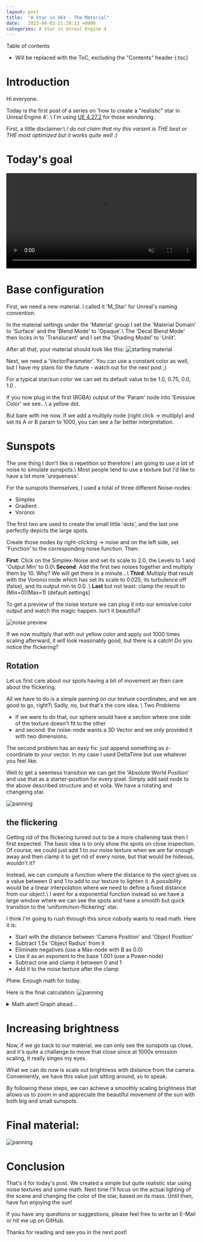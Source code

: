 ```yaml
---
layout: post
title:  "A Star in UE4 - The Material"
date:   2023-04-03 21:28:13 +0000
categories: A Star in Unreal Engine 4
---
```


Table of contents
* Will be replaced with the ToC, excluding the "Contents" header
{:toc}

# Introduction

Hi everyone.

Today is the first post of a series on 'how to create a "realistic" star in Unreal Engine 4'. \\
I'm using [UE 4.27.2](https://docs.unrealengine.com/4.27/en-US/) for those wondering. 


First, a little disclaimer:\\
*I do not claim that my this variant is THE best or THE most optimized but it works quite well :)*

# Today's goal

<video width="100%" preload="auto" autoplay muted loop>
    <source src="/assets/videos/star_rotating.webm" type="video/webm"/>
</video>

# Base configuration

First, we need a new material. I called it 'M_Star' for Unreal's naming convention.

In the material settings under the 'Material' group I set the 'Material Domain' to 'Surface' and the 'Blend Mode' to 'Opaque'.\\
The 'Decal Blend Mode' then locks in to 'Translucent' and I set the 'Shading Model' to 'Unlit'. 

After all that, your material should look like this:
![starting material](/assets/images/001/starting_material.webp)


Next, we need a 'VectorParameter'. You can use a constant color as well, but I have my plans for the future - watch out for the next post ;)

For a typical star/sun color we can set its default value to be 1.0, 0.75, 0.0, 1.0 .

If you now plug in the first (RGBA) output of the 'Param' node into 'Emissive Color' we see...\\
a yellow dot.

But bare with me now. If we add a multiply node (right click -> multiply) and set its A or B param to 1000, you can see a far better interpretation.

# Sunspots
The one thing I don't like is repetition so therefore I am going to use *a lot* of noise to simulate sunspots.\\
Most people tend to use a texture but I'd like to have a lot more 'uniqueness'. 

For the sunspots themselves, I used a total of three different Noise-nodes: 
- Simplex
- Gradient
- Voronoi

The first two are used to create the small little 'dots', and the last one perfectly depicts the large spots.

Create those nodes by right-clicking -> noise and on the left side, set 'Function' to the corresponding noise function. Then:

**First**: Click on the Simplex-Noise and set its scale to 2.0, the Levels to 1 and 'Output Min' to 0.0\\
**Second**: Add the first two noises together and multiply them by 10. Why? We will get there in a minute...\\
**Third**: Multiply that result with the Voronoi node which has set its scale to 0.025, its turbulence off (false), and its output min to 0.0 .\\
**Last** but not least: clamp the result to (Min=0)(Max=1) (default settings)

To get a preview of the noise texture we can plug it into our emissive color output and watch the magic happen. Isn't it beautiful?

![noise preview](/assets/images/001/noise_preview.webp)

If we now multiply that with out yellow color and apply out 1000 times scaling afterward, it will look reasonably good, but there is a catch! Do you notice the flickering?

## Rotation

Let us first care about our spots having a bit of movement an then care about the flickering. 

All we have to do is a simple panning on our texture coordinates, and we are good to go, right?\\
Sadly, no, but that's the core idea. \\
Two Problems: 
- If we were to do that, our sphere would have a section where one side of the texture doesn't fit to the other
- and second: the noise-node wants a 3D Vector and we only provided it with two dimensions.

The second problem has an easy fix: just append something as z-coordinate to your vector. In my case I used DeltaTime but use whatever you feel like.

Well to get a seemless transition we can get the 'Absolute World Position' and use that as a starter-position for every pixel. Simply add said node to the above described structure and et voila. We have a rotating and changeing star.

![panning](/assets/images/001/panning.webp)

## the flickering

Getting rid of the flickering turned out to be a more challening task then I first expected. The basic idea is to only show the spots on close inspection. Of course, we could just add 1 to our noise texture when we are far enough away and then clamp it to get rid of every noise, but that would be hideous, wouldn't it?

Instead, we can compute a function where the distance to the oject gives us a value between 0 and 1 to add to our texture to lighten it. A possibility would be a linear interpolation where we need to define a fixed distance from our object.\\
I went for a exponential function instead so we have a large window where we can see the spots and have a smooth but quick transition to the 'uniform/non-flickering' star.

I think I'm going to rush through this since nobody wants to read math. Here it is:

- Start with the distance between 'Camera Position' and 'Object Position'
- Subtract 1.5x 'Object Radius' from it
- Eliminate negatives (use a Max-node with B as 0.0)
- Use it as an exponent to the base 1.001 (use a Power-node)
- Subtract one and clamp it between 0 and 1
- Add it to the noise texture after the clamp

Phew. Enough math for today.

Here is the final calculation:
![panning](/assets/images/001/distance_function.webp)

<details>
  <summary>Math alert! Graph ahead...</summary>
  <p>For all you math nerds ;p</p>
  <img src="/assets/images/001/distance_function_graph.webp" alt="distance function graph" loading="lazy" >
</details>


# Increasing brightness

Now, if we go back to our material, we can only see the sunspots up close, and it's quite a challenge to move that close since at 1000x emission scaling, it really singes my eyes.

What we can do now is scale out brightness with distance from the camera. Conveniently, we have this value just sitting around, so to speak.

By following these steps, we can achieve a smoothly scaling brightness that allows us to zoom in and appreciate the beautiful movement of the sun with both big and small sunspots.

# Final material:
![panning](/assets/images/001/final_material.webp)

# Conclusion

That's it for today's post. We created a simple but quite realistic star using noise textures and some math. Next time I'll focus on the actual lighting of the scene and changing the color of the star, based on its mass. Until then, have fun enjoying the sun!

If you have any questions or suggestions, please feel free to write an E-Mail or hit me up on GitHub.

Thanks for reading and see you in the next post!
